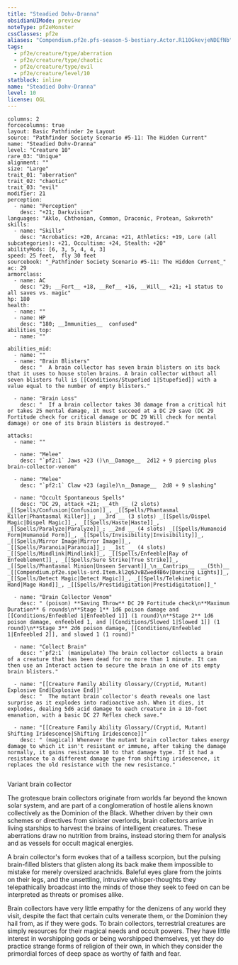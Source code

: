 ```yaml
---
title: "Steadied Dohv-Dranna"
obsidianUIMode: preview
noteType: pf2eMonster
cssClasses: pf2e
aliases: "Compendium.pf2e.pfs-season-5-bestiary.Actor.R110GkevjeNDEfNb" 
tags:
  - pf2e/creature/type/aberration
  - pf2e/creature/type/chaotic
  - pf2e/creature/type/evil
  - pf2e/creature/level/10
statblock: inline
name: "Steadied Dohv-Dranna"
level: 10
license: OGL
---
```


```statblock
columns: 2
forcecolumns: true
layout: Basic Pathfinder 2e Layout
source: "Pathfinder Society Scenario #5-11: The Hidden Current"
name: "Steadied Dohv-Dranna"
level: "Creature 10"
rare_03: "Unique"
alignment: ""
size: "Large"
trait_01: "aberration"
trait_02: "chaotic"
trait_03: "evil"
modifier: 21
perception:
  - name: "Perception"
    desc: "+21; Darkvision"
languages: "Aklo, Chthonian, Common, Draconic, Protean, Sakvroth"
skills:
  - name: "Skills"
    desc: "Acrobatics: +20, Arcana: +21, Athletics: +19, Lore (all subcategories): +21, Occultism: +24, Stealth: +20"
abilityMods: [6, 3, 5, 4, 4, 3]
speed: 25 feet,  fly 30 feet
sourcebook: "_Pathfinder Society Scenario #5-11: The Hidden Current_"
ac: 29
armorclass:
  - name: AC
    desc: "29; __Fort__ +18, __Ref__ +16, __Will__ +21; +1 status to all saves vs. magic"
hp: 180
health:
  - name: ""
  - name: HP
    desc: "180; __Immunities__  confused"
abilities_top:
  - name: ""

abilities_mid:
  - name: ""
  - name: "Brain Blisters"
    desc: "  A brain collector has seven brain blisters on its back that it uses to house stolen brains. A brain collector without all seven blisters full is [[Conditions/Stupefied 1|Stupefied]] with a value equal to the number of empty blisters."

  - name: "Brain Loss"
    desc: "  If a brain collector takes 30 damage from a critical hit or takes 25 mental damage, it must succeed at a DC 29 save (DC 29 Fortitude check for critical damage or DC 29 Will check for mental damage) or one of its brain blisters is destroyed."

attacks:
  - name: ""

  - name: "Melee"
    desc: "`pf2:1` Jaws +23 ()\n__Damage__  2d12 + 9 piercing plus brain-collector-venom"

  - name: "Melee"
    desc: "`pf2:1` Claw +23 (agile)\n__Damage__  2d8 + 9 slashing"

  - name: "Occult Spontaneous Spells"
    desc: "DC 29, attack +21; __4th __ (2 slots) _[[Spells/Confusion|Confusion]]_, _[[Spells/Phantasmal Killer|Phantasmal Killer]]_; __3rd __ (3 slots) _[[Spells/Dispel Magic|Dispel Magic]]_, _[[Spells/Haste|Haste]]_, _[[Spells/Paralyze|Paralyze]]_; __2nd __ (4 slots) _[[Spells/Humanoid Form|Humanoid Form]]_, _[[Spells/Invisibility|Invisibility]]_, _[[Spells/Mirror Image|Mirror Image]]_, _[[Spells/Paranoia|Paranoia]]_; __1st __ (4 slots) _[[Spells/Mindlink|Mindlink]]_, _[[Spells/Enfeeble|Ray of Enfeeblement]]_, _[[Spells/Sure Strike|True Strike]]_, _[[Spells/Phantasmal Minion|Unseen Servant]]_\n__Cantrips__  __(5th)__ _[[Compendium.pf2e.spells-srd.Item.kl2q6JvBZwed4B6v|Dancing Lights]]_, _[[Spells/Detect Magic|Detect Magic]]_, _[[Spells/Telekinetic Hand|Mage Hand]]_, _[[Spells/Prestidigitation|Prestidigitation]]_"

  - name: "Brain Collector Venom"
    desc: " (poison) **Saving Throw** DC 29 Fortitude check\n**Maximum Duration** 6 rounds\n**Stage 1** 1d6 poison damage and [[Conditions/Enfeebled 1|Enfeebled 1]] (1 round)\n**Stage 2** 1d6 poison damage, enfeebled 1, and [[Conditions/Slowed 1|Slowed 1]] (1 round)\n**Stage 3** 2d6 poison damage, [[Conditions/Enfeebled 1|Enfeebled 2]], and slowed 1 (1 round)"

  - name: "Collect Brain"
    desc: "`pf2:1` (manipulate) The brain collector collects a brain of a creature that has been dead for no more than 1 minute. It can then use an Interact action to secure the brain in one of its empty brain blisters."

  - name: "[[Creature Family Ability Glossary/(Cryptid, Mutant) Explosive End|Explosive End]]"
    desc: "  The mutant brain collector's death reveals one last surprise as it explodes into radioactive ash. When it dies, it explodes, dealing 5d6 acid damage to each creature in a 10-foot emanation, with a basic DC 27 Reflex check save."

  - name: "[[Creature Family Ability Glossary/(Cryptid, Mutant) Shifting Iridescence|Shifting Iridescence]]"
    desc: " (magical) Whenever the mutant brain collector takes energy damage to which it isn't resistant or immune, after taking the damage normally, it gains resistance 10 to that damage type. If it had a resistance to a different damage type from shifting iridescence, it replaces the old resistance with the new resistance."
 
```


Variant brain collector

The grotesque brain collectors originate from worlds far beyond the known solar system, and are part of a conglomeration of hostile aliens known collectively as the Dominion of the Black. Whether driven by their own schemes or directives from sinister overlords, brain collectors arrive in living starships to harvest the brains of intelligent creatures. These aberrations draw no nutrition from brains, instead storing them for analysis and as vessels for occult magical energies.

A brain collector's form evokes that of a tailless scorpion, but the pulsing brain-filled blisters that glisten along its back make them impossible to mistake for merely oversized arachnids. Baleful eyes glare from the joints on their legs, and the unsettling, intrusive whisper-thoughts they telepathically broadcast into the minds of those they seek to feed on can be interpreted as threats or promises alike.

Brain collectors have very little empathy for the denizens of any world they visit, despite the fact that certain cults venerate them, or the Dominion they hail from, as if they were gods. To brain collectors, terrestrial creatures are simply resources for their magical needs and occult powers. They have little interest in worshipping gods or being worshipped themselves, yet they do practice strange forms of religion of their own, in which they consider the primordial forces of deep space as worthy of faith and fear.
